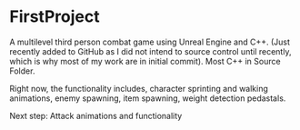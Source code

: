 # FirstProject
A multilevel third person combat game using Unreal Engine and C++. (Just recently added to GitHub as I did not intend to source control until recently, which is why most of my work are in initial commit). Most C++ in Source Folder.

Right now, the functionality includes, character sprinting and walking animations, enemy spawning, item spawning, weight detection pedastals.

Next step: Attack animations and functionality
